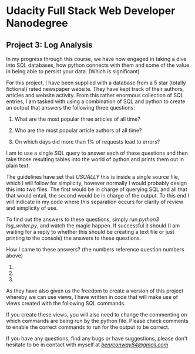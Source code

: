 # Udacity Full Stack Web Developer Nanodegree
## Project 3: Log Analysis

In my progress through this course, we have now engaged in taking a dive into
SQL databases, how python connects with them and some of the value in being able
to persist your data. (Which is significant)

For this project, I have been supplied with a database from a 5 star (totally
fictional) rated newspaper website. They have kept track of their authors,
articles and website activity.
From this rather enormous collection of SQL entries, I am tasked with using
a combination of SQL and python to create an output that answers the following
three questions:

1) What are the most popular three articles of all time?

2) Who are the most popular article authors of all time?

3) On which days did more than 1% of requests lead to errors?

I am to use a single SQL query to answer each of these questions and then take
those resulting tables into the world of python and prints them out in plain
text.

The guidelines have set that *USUALLY* this is inside a single source file,
which I will follow for simplicity, however normally I would probably design
this into two files. The first would be in charge of querying SQL and all that
that would entail, the second would be in charge of the output.
To this end I will indicate in my code where this separation occurs for clarity
of review and simplicity of use.

To find out the answers to these questions, simply run *python3 log_writer.py*,
and watch the magic happen.
If successful it should (I am waiting for a reply to whether this should be
creating a text file or just printing to the console) the answers to these
questions.

How I came to these answers? (the numbers reference question numbers above)

1)

2)

3)

As they have also given us the freedom to create a version of this project
whereby we can use views, I have written in code that will make use of views
created with the following SQL commands.



If you create these views, you will also need to change the commenting on which
commands are being run by the python file. Please check comments to enable
the correct commands to run for the output to be correct.

If you have any questions, find any bugs or have suggestions, please don't
hesitate to be in contact with myself at *benrconway84@gmail.com*
